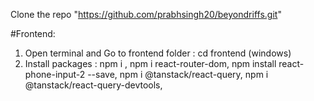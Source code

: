 Clone the repo "https://github.com/prabhsingh20/beyondriffs.git"

#Frontend:

1. Open terminal and Go to frontend folder : cd frontend (windows)
2. Install packages :
   npm i ,
   npm i react-router-dom,
   npm install react-phone-input-2 --save,
   npm i @tanstack/react-query,
   npm i @tanstack/react-query-devtools,
